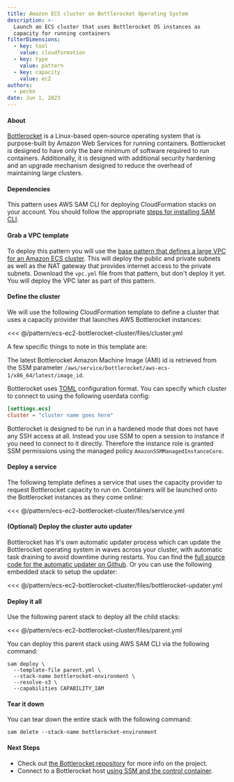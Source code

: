 ```yaml
---
title: Amazon ECS cluster on Bottlerocket Operating System
description: >-
  Launch an ECS cluster that uses Bottlerocket OS instances as
  capacity for running containers
filterDimensions:
  - key: tool
    value: cloudformation
  - key: type
    value: pattern
  - key: capacity
    value: ec2
authors:
  - peckn
date: Jun 1, 2023
---
```


#### About

[Bottlerocket](https://aws.amazon.com/bottlerocket/) is a Linux-based open-source operating system that is purpose-built by Amazon Web Services for running containers. Bottlerocket is designed to have only the bare minimum of software required to run containers. Additionally, it is designed with additional security hardening and an upgrade mechanism designed to reduce the overhead of maintaining large clusters.

<youtube id='Y2cas2I-5bk' />

#### Dependencies

This pattern uses AWS SAM CLI for deploying CloudFormation stacks on your account.
You should follow the appropriate [steps for installing SAM CLI](https://docs.aws.amazon.com/serverless-application-model/latest/developerguide/install-sam-cli.html).

#### Grab a VPC template

To deploy this pattern you will use the [base pattern that defines a large VPC for an Amazon ECS cluster](/large-vpc-for-amazon-ecs-cluster). This will deploy the public and private subnets as well as the NAT gateway that provides internet access to the private subnets. Download the `vpc.yml` file from that pattern, but don't deploy it yet. You will deploy the VPC later as part of this pattern.

#### Define the cluster

We will use the following CloudFormation template to define a cluster that uses a capacity provider that launches AWS Bottlerocket instances:

<<< @/pattern/ecs-ec2-bottlerocket-cluster/files/cluster.yml

A few specific things to note in this template are:

The latest Bottlerocket Amazon Machine Image (AMI) id is retrieved from the SSM parameter `/aws/service/bottlerocket/aws-ecs-1/x86_64/latest/image_id`.

Bottlerocket uses [TOML](https://toml.io/en/) configuration format. You can specify which cluster to connect to using the following userdata config:

```toml
[settings.ecs]
cluster = "cluster name goes here"
```

Bottlerocket is designed to be run in a hardened mode that does not have any SSH access at all. Instead you use SSM to open a session to instance if you need to connect to it directly. Therefore the instance role is granted SSM permissions using the managed policy `AmazonSSMManagedInstanceCore`.

#### Deploy a service

The following template defines a service that uses the capacity provider to request Bottlerocket capacity to run on. Containers will be launched onto the Bottlerocket instances as they come online:

<<< @/pattern/ecs-ec2-bottlerocket-cluster/files/service.yml

#### (Optional) Deploy the cluster auto updater

Bottlerocket has it's own automatic updater process which can update the Bottlerocket operating system in waves across your cluster, with automatic task draining to avoid downtime during restarts. You can find the [full source code for the automatic updater on Github](https://github.com/bottlerocket-os/bottlerocket-ecs-updater). Or you can use the following embedded stack to setup the updater:

<<< @/pattern/ecs-ec2-bottlerocket-cluster/files/bottlerocket-updater.yml

#### Deploy it all

Use the following parent stack to deploy all the child stacks:

<<< @/pattern/ecs-ec2-bottlerocket-cluster/files/parent.yml

You can deploy this parent stack using AWS SAM CLI via the following command:

```shell
sam deploy \
  --template-file parent.yml \
  --stack-name bottlerocket-environment \
  --resolve-s3 \
  --capabilities CAPABILITY_IAM
```

#### Tear it down

You can tear down the entire stack with the following command:

```shell
sam delete --stack-name bottlerocket-environment
```

#### Next Steps

* Check out [the Bottlerocket repository](https://github.com/bottlerocket-os/bottlerocket#bottlerocket-os) for more info on the project.
* Connect to a Bottlerocket host [using SSM and the control container](https://github.com/bottlerocket-os/bottlerocket#control-container).
